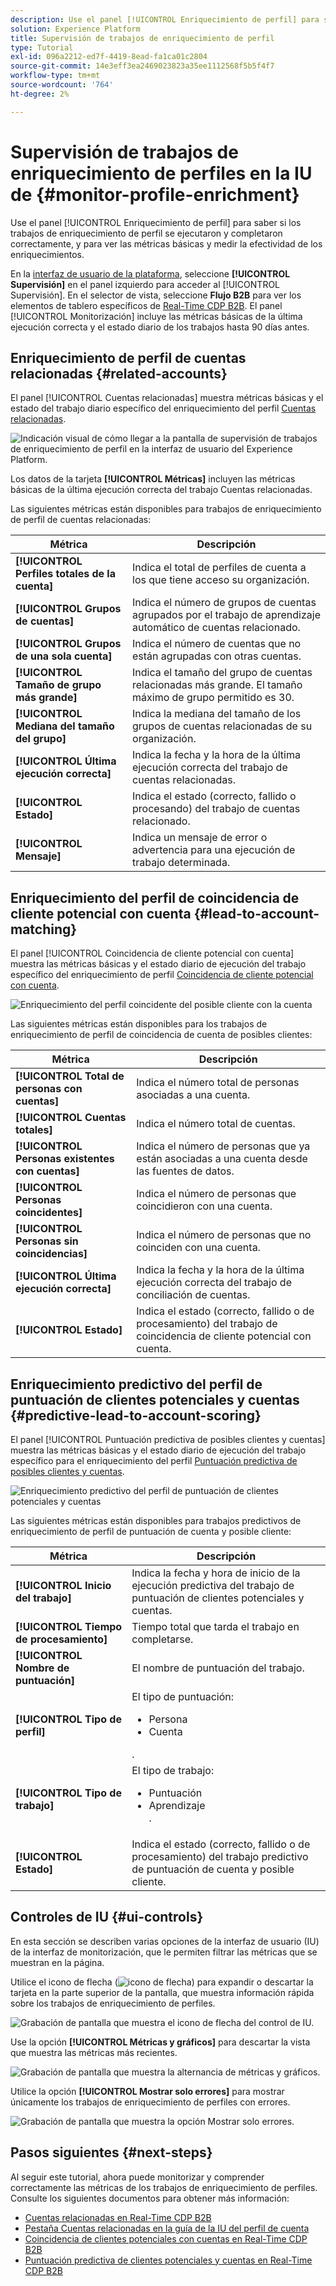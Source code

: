 ```yaml
---
description: Use el panel [!UICONTROL Enriquecimiento de perfil] para saber si los trabajos de enriquecimiento de perfil se ejecutaron y completaron correctamente, y para ver las métricas básicas y medir la efectividad de los enriquecimientos.
solution: Experience Platform
title: Supervisión de trabajos de enriquecimiento de perfil
type: Tutorial
exl-id: 096a2212-ed7f-4419-8ead-fa1ca01c2804
source-git-commit: 14e3eff3ea2469023823a35ee1112568f5b5f4f7
workflow-type: tm+mt
source-wordcount: '764'
ht-degree: 2%

---
```


# Supervisión de trabajos de enriquecimiento de perfiles en la IU de {#monitor-profile-enrichment}

Use el panel [!UICONTROL Enriquecimiento de perfil] para saber si los trabajos de enriquecimiento de perfil se ejecutaron y completaron correctamente, y para ver las métricas básicas y medir la efectividad de los enriquecimientos.

En la [interfaz de usuario de la plataforma](https://platform.adobe.com), seleccione **[!UICONTROL Supervisión]** en el panel izquierdo para acceder al [!UICONTROL Supervisión]. En el selector de vista, seleccione **Flujo B2B** para ver los elementos de tablero específicos de [Real-Time CDP B2B](/help/rtcdp/b2b-overview.md).  El panel [!UICONTROL Monitorización] incluye las métricas básicas de la última ejecución correcta y el estado diario de los trabajos hasta 90 días antes.

## Enriquecimiento de perfil de cuentas relacionadas {#related-accounts}

El panel [!UICONTROL Cuentas relacionadas] muestra métricas básicas y el estado del trabajo diario específico del enriquecimiento del perfil [Cuentas relacionadas](/help/rtcdp/b2b-ai-ml-services/related-accounts.md).

![Indicación visual de cómo llegar a la pantalla de supervisión de trabajos de enriquecimiento de perfil en la interfaz de usuario del Experience Platform.](/help/dataflows/assets/ui/b2b/monitoring-profile-enrichment-jobs.png)

Los datos de la tarjeta **[!UICONTROL Métricas]** incluyen las métricas básicas de la última ejecución correcta del trabajo Cuentas relacionadas.

Las siguientes métricas están disponibles para trabajos de enriquecimiento de perfil de cuentas relacionadas:

| Métrica | Descripción |
| --------- | ---------- |
| **[!UICONTROL Perfiles totales de la cuenta]** | Indica el total de perfiles de cuenta a los que tiene acceso su organización. |
| **[!UICONTROL Grupos de cuentas]** | Indica el número de grupos de cuentas agrupados por el trabajo de aprendizaje automático de cuentas relacionado. |
| **[!UICONTROL Grupos de una sola cuenta]** | Indica el número de cuentas que no están agrupadas con otras cuentas. |
| **[!UICONTROL Tamaño de grupo más grande]** | Indica el tamaño del grupo de cuentas relacionadas más grande. El tamaño máximo de grupo permitido es 30. |
| **[!UICONTROL Mediana del tamaño del grupo]** | Indica la mediana del tamaño de los grupos de cuentas relacionadas de su organización. |
| **[!UICONTROL Última ejecución correcta]** | Indica la fecha y la hora de la última ejecución correcta del trabajo de cuentas relacionadas. |
| **[!UICONTROL Estado]** | Indica el estado (correcto, fallido o procesando) del trabajo de cuentas relacionado. |
| **[!UICONTROL Mensaje]** | Indica un mensaje de error o advertencia para una ejecución de trabajo determinada. |

## Enriquecimiento del perfil de coincidencia de cliente potencial con cuenta {#lead-to-account-matching}

El panel [!UICONTROL Coincidencia de cliente potencial con cuenta] muestra las métricas básicas y el estado diario de ejecución del trabajo específico del enriquecimiento de perfil [Coincidencia de cliente potencial con cuenta](/help/rtcdp/b2b-ai-ml-services/lead-to-account-matching.md).

![Enriquecimiento del perfil coincidente del posible cliente con la cuenta](/help/dataflows/assets/ui/b2b/mpc-lead-to-account-matching.png)

Las siguientes métricas están disponibles para los trabajos de enriquecimiento de perfil de coincidencia de cuenta de posibles clientes:

| Métrica | Descripción |
| --------- | ---------- |
| **[!UICONTROL Total de personas con cuentas]** | Indica el número total de personas asociadas a una cuenta. |
| **[!UICONTROL Cuentas totales]** | Indica el número total de cuentas. |
| **[!UICONTROL Personas existentes con cuentas]** | Indica el número de personas que ya están asociadas a una cuenta desde las fuentes de datos. |
| **[!UICONTROL Personas coincidentes]** | Indica el número de personas que coincidieron con una cuenta. |
| **[!UICONTROL Personas sin coincidencias]** | Indica el número de personas que no coinciden con una cuenta. |
| **[!UICONTROL Última ejecución correcta]** | Indica la fecha y la hora de la última ejecución correcta del trabajo de conciliación de cuentas. |
| **[!UICONTROL Estado]** | Indica el estado (correcto, fallido o de procesamiento) del trabajo de coincidencia de cliente potencial con cuenta. |

## Enriquecimiento predictivo del perfil de puntuación de clientes potenciales y cuentas {#predictive-lead-to-account-scoring}

El panel [!UICONTROL Puntuación predictiva de posibles clientes y cuentas] muestra las métricas básicas y el estado diario de ejecución del trabajo específico para el enriquecimiento del perfil [Puntuación predictiva de posibles clientes y cuentas](/help/rtcdp/b2b-ai-ml-services/predictive-lead-and-account-scoring.md).

![Enriquecimiento predictivo del perfil de puntuación de clientes potenciales y cuentas](/help/dataflows/assets/ui/b2b/predictive-lead-and-account-scoring.png)

Las siguientes métricas están disponibles para trabajos predictivos de enriquecimiento de perfil de puntuación de cuenta y posible cliente:

| Métrica | Descripción |
| --------- | ---------- |
| **[!UICONTROL Inicio del trabajo]** | Indica la fecha y hora de inicio de la ejecución predictiva del trabajo de puntuación de clientes potenciales y cuentas. |
| **[!UICONTROL Tiempo de procesamiento]** | Tiempo total que tarda el trabajo en completarse. |
| **[!UICONTROL Nombre de puntuación]** | El nombre de puntuación del trabajo. |
| **[!UICONTROL Tipo de perfil]** | El tipo de puntuación: <ul><li>Persona</li><li>Cuenta</li></ul>. |
| **[!UICONTROL Tipo de trabajo]** | El tipo de trabajo:<ul><li>Puntuación</li><li>Aprendizaje</li>. |
| **[!UICONTROL Estado]** | Indica el estado (correcto, fallido o de procesamiento) del trabajo predictivo de puntuación de cuenta y posible cliente. |

## Controles de IU {#ui-controls}

En esta sección se describen varias opciones de la interfaz de usuario (IU) de la interfaz de monitorización, que le permiten filtrar las métricas que se muestran en la página.

Utilice el icono de flecha (![icono de flecha](/help/dataflows/assets/ui/monitor-destinations/chevron-up.png)) para expandir o descartar la tarjeta en la parte superior de la pantalla, que muestra información rápida sobre los trabajos de enriquecimiento de perfiles.

![Grabación de pantalla que muestra el icono de flecha del control de IU.](/help/dataflows/assets/ui/b2b/use-arrow-control.gif)

Use la opción **[!UICONTROL Métricas y gráficos]** para descartar la vista que muestra las métricas más recientes.

![Grabación de pantalla que muestra la alternancia de métricas y gráficos.](/help/dataflows/assets/ui/b2b/metrics-and-graphs-toggle.gif)

Utilice la opción **[!UICONTROL Mostrar solo errores]** para mostrar únicamente los trabajos de enriquecimiento de perfiles con errores.

![Grabación de pantalla que muestra la opción Mostrar solo errores.](/help/dataflows/assets/ui/b2b/show-failures-only.gif)

## Pasos siguientes {#next-steps}

Al seguir este tutorial, ahora puede monitorizar y comprender correctamente las métricas de los trabajos de enriquecimiento de perfiles. Consulte los siguientes documentos para obtener más información:

* [Cuentas relacionadas en Real-Time CDP B2B](/help/rtcdp/b2b-ai-ml-services/related-accounts.md)
* [Pestaña Cuentas relacionadas en la guía de la IU del perfil de cuenta](/help/rtcdp/accounts/account-profile-ui-guide.md)
* [Coincidencia de clientes potenciales con cuentas en Real-Time CDP B2B](/help/rtcdp/b2b-ai-ml-services/lead-to-account-matching.md)
* [Puntuación predictiva de clientes potenciales y cuentas en Real-Time CDP B2B](/help/rtcdp/b2b-ai-ml-services/predictive-lead-and-account-scoring.md)

